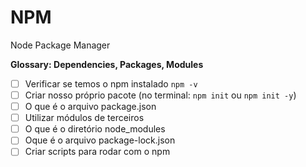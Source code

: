 # NPM

Node Package Manager

__Glossary: Dependencies, Packages, Modules__

- [ ] Verificar se temos o npm instalado `npm -v`
- [ ] Criar nosso próprio pacote (no terminal: `npm init` ou `npm init -y`)
- [ ] O que é o arquivo package.json
- [ ] Utilizar módulos de terceiros
- [ ] O que é o diretório node_modules
- [ ] Oque é o arquivo package-lock.json
- [ ] Criar scripts para rodar com o npm